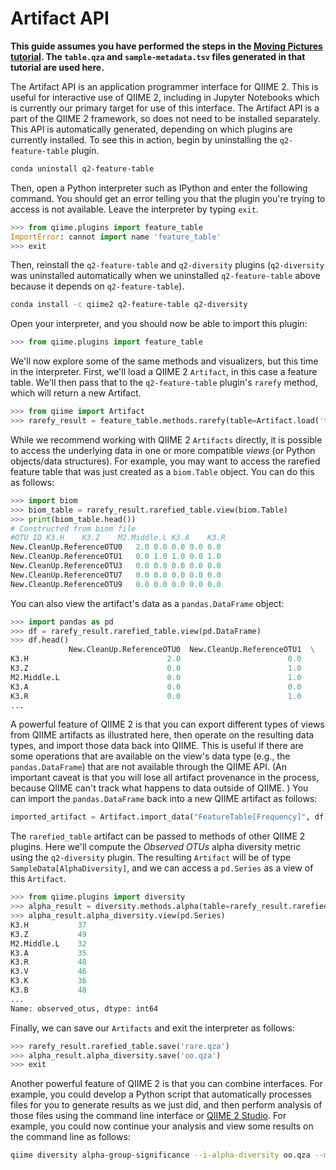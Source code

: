 # Artifact API

**This guide assumes you have performed the steps in the [Moving Pictures tutorial](../tutorials/moving-pictures). The `table.qza` and `sample-metadata.tsv` files generated in that tutorial are used here.**

The Artifact API is an application programmer interface for QIIME 2. This is useful for interactive use of QIIME 2, including in Jupyter Notebooks which is currently our primary target for use of this interface. The Artifact API is a part of the QIIME 2 framework, so does not need to be installed separately. This API is automatically generated, depending on which plugins are currently installed. To see this in action, begin by uninstalling the ``q2-feature-table`` plugin.

```bash
conda uninstall q2-feature-table
```

Then, open a Python interpreter such as IPython and enter the following command. You should get an error telling you that the plugin you're trying to access is not available. Leave the interpreter by typing ``exit``.

```python
>>> from qiime.plugins import feature_table
ImportError: cannot import name 'feature_table'
>>> exit
```

Then, reinstall the ``q2-feature-table`` and ``q2-diversity`` plugins (`q2-diversity` was uninstalled automatically when we uninstalled `q2-feature-table` above because it depends on `q2-feature-table`).

```bash
conda install -c qiime2 q2-feature-table q2-diversity
```

Open your interpreter, and you should now be able to import this plugin:

```python
>>> from qiime.plugins import feature_table
```

We'll now explore some of the same methods and visualizers, but this time in the interpreter. First, we'll load a QIIME 2 ``Artifact``, in this case a feature table. We'll then pass that to the ``q2-feature-table`` plugin's ``rarefy`` method, which will return a new Artifact.

```python
>>> from qiime import Artifact
>>> rarefy_result = feature_table.methods.rarefy(table=Artifact.load('table.qza'), sampling_depth=100)
```

While we recommend working with QIIME 2 ``Artifacts`` directly, it is possible to access the underlying data in one or more compatible *views* (or Python objects/data structures). For example, you may want to access the rarefied feature table that was just created as a ``biom.Table`` object. You can do this as follows:

```python
>>> import biom
>>> biom_table = rarefy_result.rarefied_table.view(biom.Table)
>>> print(biom_table.head())
# Constructed from biom file
#OTU ID	K3.H	K3.Z	M2.Middle.L	K3.A	K3.R
New.CleanUp.ReferenceOTU0	2.0	0.0	0.0	0.0	0.0
New.CleanUp.ReferenceOTU1	0.0	1.0	1.0	0.0	1.0
New.CleanUp.ReferenceOTU3	0.0	0.0	0.0	0.0	0.0
New.CleanUp.ReferenceOTU7	0.0	0.0	0.0	0.0	0.0
New.CleanUp.ReferenceOTU9	0.0	0.0	0.0	0.0	0.0
```

You can also view the artifact's data as a `pandas.DataFrame` object:

```python
>>> import pandas as pd
>>> df = rarefy_result.rarefied_table.view(pd.DataFrame)
>>> df.head()
             New.CleanUp.ReferenceOTU0  New.CleanUp.ReferenceOTU1  \
K3.H                               2.0                        0.0
K3.Z                               0.0                        1.0
M2.Middle.L                        0.0                        1.0
K3.A                               0.0                        0.0
K3.R                               0.0                        1.0
...
```

A powerful feature of QIIME 2 is that you can export different types of views from QIIME artifacts as illustrated here, then operate on the resulting data types, and import those data back into QIIME. This is useful if there are some operations that are available on the view's data type (e.g., the `pandas.DataFrame`) that are not available through the QIIME API. (An important caveat is that you will lose all artifact provenance in the process, because QIIME can't track what happens to data outside of QIIME. ) You can import the `pandas.DataFrame` back into a new QIIME artifact as follows:

```python
imported_artifact = Artifact.import_data("FeatureTable[Frequency]", df)
```

The ``rarefied_table`` artifact can be passed to methods of other QIIME 2 plugins. Here we'll compute the *Observed OTUs* alpha diversity metric using the ``q2-diversity`` plugin. The resulting ``Artifact`` will be of type ``SampleData[AlphaDiversity]``, and we can access a ``pd.Series`` as a view of this ``Artifact``.

```python
>>> from qiime.plugins import diversity
>>> alpha_result = diversity.methods.alpha(table=rarefy_result.rarefied_table, metric='observed_otus')
>>> alpha_result.alpha_diversity.view(pd.Series)
K3.H           37
K3.Z           49
M2.Middle.L    32
K3.A           35
K3.R           48
K3.V           46
K3.K           36
K3.B           48
...
Name: observed_otus, dtype: int64
```

Finally, we can save our ``Artifacts`` and exit the interpreter as follows:

```python
>>> rarefy_result.rarefied_table.save('rare.qza')
>>> alpha_result.alpha_diversity.save('oo.qza')
>>> exit
```

Another powerful feature of QIIME 2 is that you can combine interfaces. For example, you could develop a Python script that automatically processes files for you to generate results as we just did, and then perform analysis of those files using the command line interface or [QIIME 2 Studio](QIIME-2-Studio.html). For example, you could now continue your analysis and view some results on the command line as follows:

```bash
qiime diversity alpha-group-significance --i-alpha-diversity oo.qza --m-metadata-file sample-metadata.tsv  --o-visualization oo-group-significance
```
